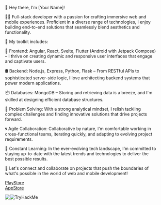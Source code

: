 👋 Hey there, I'm [Your Name]!

👨‍💻 Full-stack developer with a passion for crafting immersive web and mobile experiences. Proficient in a diverse range of technologies, I enjoy building end-to-end solutions that seamlessly blend aesthetics and functionality.

🔧 My toolkit includes:

🚀 Frontend: Angular, React, Svelte, Flutter (Android with Jetpack Compose) – I thrive on creating dynamic and responsive user interfaces that engage and captivate users.

🛢️ Backend: Node.js, Express, Python, Flask – From RESTful APIs to sophisticated server-side logic, I love architecting backend systems that power modern applications.

📦 Databases: MongoDB – Storing and retrieving data is a breeze, and I'm skilled at designing efficient database structures.

🧠 Problem Solving: With a strong analytical mindset, I relish tackling complex challenges and finding innovative solutions that drive projects forward.

🌀 Agile Collaboration: Collaborative by nature, I'm comfortable working in cross-functional teams, iterating quickly, and adapting to evolving project requirements.

🌱 Constant Learning: In the ever-evolving tech landscape, I'm committed to staying up-to-date with the latest trends and technologies to deliver the best possible results.

🌟 Let's connect and collaborate on projects that push the boundaries of what's possible in the world of web and mobile development!

<a href="https://play.google.com/store/apps/dev?id=7390024117998362806">PlayStore</a>
<br>
<a href="https://apps.apple.com/do/developer/dioris-renvill/id1647980295?l=en-GB">AppStore</a>

<div style="display:flex;flex-flow:wrap">
<!--   <img src="https://images.credly.com/size/110x110/images/248dad75-1218-4de6-9592-5fc3b89566b4/edX_-_Cloud_Computing_Core_.png" /> -->
<!--   <img src="https://tryhackme.com/drenvllx/badges/burped" /> -->
  <img src="https://images.credly.com/size/110x110/images/248dad75-1218-4de6-9592-5fc3b89566b4/edX_-_Cloud_Computing_Core_.png" />
    <img src="https://tryhackme-badges.s3.amazonaws.com/drenvllx.png" alt="TryHackMe">
</div>
